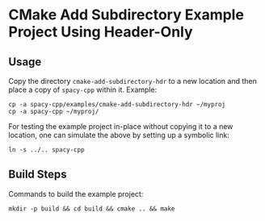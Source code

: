 CMake Add Subdirectory Example Project Using Header-Only
========================================================

Usage
-----
Copy the directory `cmake-add-subdirectory-hdr` to a new location and then
place a copy of `spacy-cpp` within it. Example:

    cp -a spacy-cpp/examples/cmake-add-subdirectory-hdr ~/myproj
    cp -a spacy-cpp ~/myproj/

For testing the example project in-place without copying it to a new
location, one can simulate the above by setting up a symbolic link:

    ln -s ../.. spacy-cpp

Build Steps
-----------
Commands to build the example project:

    mkdir -p build && cd build && cmake .. && make

